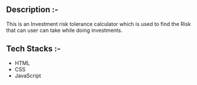 ## Description :-

This is an Investment risk tolerance calculator which is used to find the Risk that can user can take while doing investments.

## Tech Stacks :-

- HTML
- CSS
- JavaScript